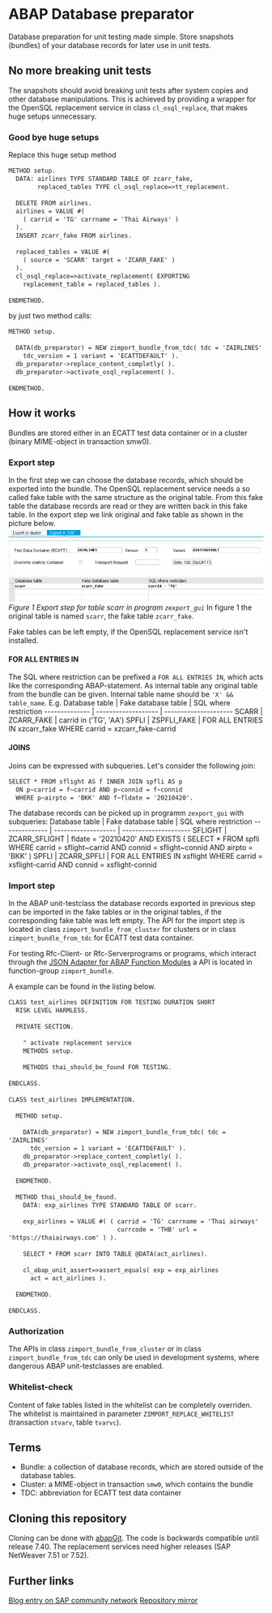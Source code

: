 # ABAP Database preparator #
Database preparation for unit testing made simple. Store snapshots 
(bundles) of your database records for later use in unit tests.

## No more breaking unit tests ##
The snapshots should avoid breaking unit tests after system copies and 
other database manipulations. This is achieved by providing a wrapper
for the OpenSQL replacement service in class `cl_osql_replace`, that 
makes huge setups unnecessary.

### Good bye huge setups ###
Replace this huge setup method
```ABAP
METHOD setup.
  DATA: airlines TYPE STANDARD TABLE OF zcarr_fake,
        replaced_tables TYPE cl_osql_replace=>tt_replacement.

  DELETE FROM airlines.
  airlines = VALUE #(
    ( carrid = 'TG' carrname = 'Thai Airways' )
  ).
  INSERT zcarr_fake FROM airlines.

  replaced_tables = VALUE #(
    ( source = 'SCARR' target = 'ZCARR_FAKE' )
  ).
  cl_osql_replace=>activate_replacement( EXPORTING
    replacement_table = replaced_tables ).

ENDMETHOD.
```
by just two method calls:
```ABAP
METHOD setup.

  DATA(db_preparator) = NEW zimport_bundle_from_tdc( tdc = 'ZAIRLINES'
    tdc_version = 1 variant = 'ECATTDEFAULT' ).
  db_preparator->replace_content_completly( ).
  db_preparator->activate_osql_replacement( ).

ENDMETHOD.
```

## How it works ##
Bundles are stored either in an ECATT test data container
or in a cluster (binary MIME-object in transaction smw0).

### Export step ###
In the first step we can choose the database records,
which should be exported into the bundle.
The OpenSQL replacement service needs a so called fake table with the same
structure as the original table. From this fake table the database records are
read or they are written back in this fake table. In the export step we link
original and fake table as shown in the picture below.
![program zexport_gui](img/export_scarr.png)
*Figure 1 Export step for table scarr in program `zexport_gui`*
In figure 1 the original table is named `scarr`, the fake table `zcarr_fake`.

Fake tables can be left empty, if the OpenSQL replacement service isn't
installed.

#### FOR ALL ENTRIES IN ####
The SQL where restriction can be prefixed a `FOR ALL ENTRIES IN`, which acts
like the corresponding ABAP-statement. As internal table any original table from the bundle can be given. Internal table name should be `'X' && table_name`. E.g.
Database table | Fake database table | SQL where restriction
-------------- | ------------------- | ---------------------
SCARR | ZCARR_FAKE | carrid in ('TG', 'AA')
SPFLI | ZSPFLI_FAKE | FOR ALL ENTRIES IN xzcarr_fake WHERE carrid = xzcarr_fake-carrid

#### JOINS ####
Joins can be expressed with subqueries. Let's consider the following join:
```
SELECT * FROM sflight AS f INNER JOIN spfli AS p
  ON p~carrid = f~carrid AND p~connid = f~connid
  WHERE p~airpto = 'BKK' AND f~fldate = '20210420'.
```
The database records can be picked up in programm ```zexport_gui``` with subqueries:
Database table | Fake database table | SQL where restriction
-------------- | ------------------- | ---------------------
SFLIGHT | ZCARR_SFLIGHT | fldate = '20210420' AND EXISTS ( SELECT * FROM spfli WHERE carrid = sflight~carrid AND connid = sflight~connid AND airpto = 'BKK' )
SPFLI | ZCARR_SPFLI | FOR ALL ENTRIES IN xsflight WHERE carrid = xsflight-carrid AND connid = xsflight-connid

### Import step ###
In the ABAP unit-testclass the database records exported in previous step
can be imported in the fake tables or in the original tables,
if the corresponding fake table was left empty.
The API for the import step is located in class `zimport_bundle_from_cluster`
for clusters or in class `zimport_bundle_from_tdc` for
ECATT test data container.

For testing Rfc-Client- or Rfc-Serverprograms or programs,
which interact through the [JSON Adapter for ABAP Function Modules](https://github.com/cesar-sap/abap_fm_json/)
a API is located in function-group `zimport_bundle`.

A example can be found in the listing below.
```ABAP
CLASS test_airlines DEFINITION FOR TESTING DURATION SHORT
  RISK LEVEL HARMLESS.
  
  PRIVATE SECTION.

    " activate replacement service	  
    METHODS setup.

    METHODS thai_should_be_found FOR TESTING.

ENDCLASS.

CLASS test_airlines IMPLEMENTATION.

  METHOD setup.

    DATA(db_preparator) = NEW zimport_bundle_from_tdc( tdc = 'ZAIRLINES'
      tdc_version = 1 variant = 'ECATTDEFAULT' ).
    db_preparator->replace_content_completly( ).
    db_preparator->activate_osql_replacement( ).

  ENDMETHOD.

  METHOD thai_should_be_found.
    DATA: exp_airlines TYPE STANDARD TABLE OF scarr.

    exp_airlines = VALUE #( ( carrid = 'TG' carrname = 'Thai airways'
                              currcode = 'THB' url = 'https://thaiairways.com' ) ).

    SELECT * FROM scarr INTO TABLE @DATA(act_airlines).

    cl_abap_unit_assert=>assert_equals( exp = exp_airlines
      act = act_airlines ).

  ENDMETHOD.

ENDCLASS.
```

### Authorization ###
The APIs in class `zimport_bundle_from_cluster` or 
in class `zimport_bundle_from_tdc` can only be used in 
development systems, where 
dangerous ABAP unit-testclasses are enabled.

### Whitelist-check ###
Content of fake tables listed in the whitelist can be completely
overriden. The whitelist is maintained in parameter
`ZIMPORT_REPLACE_WHITELIST` (transaction `stvarv`, table `tvarvc`).

## Terms ##

* Bundle: a collection of database records, which are stored outside
  of the database tables.
* Cluster: a MIME-object in transaction `smw0`, which contains the bundle
* TDC: abbreviation for ECATT test data container

## Cloning this repository ##
Cloning can be done with [abapGit](https://github.com/larshp/abapgit).
The code is backwards compatible until release 7.40. The replacement services
need higher releases (SAP NetWeaver 7.51 or 7.52).

## Further links ##
[Blog entry on SAP community network](https://blogs.sap.com/?p=1049057)
[Repository mirror](https://github.com/ABAP-prep/abap_db_preparator)
